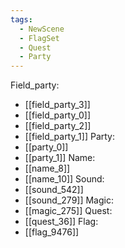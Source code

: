 ```yaml
---
tags:
  - NewScene
  - FlagSet
  - Quest
  - Party
---
```

Field_party:
- [[field_party_3]]
- [[field_party_0]]
- [[field_party_2]]
- [[field_party_1]]
Party:
- [[party_0]]
- [[party_1]]
Name:
- [[name_8]]
- [[name_10]]
Sound:
- [[sound_542]]
- [[sound_279]]
Magic:
- [[magic_275]]
Quest:
- [[quest_36]]
Flag:
- [[flag_9476]]
